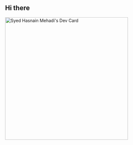 ## Hi there

<a href="https://app.daily.dev/syed110"><img src="https://api.daily.dev/devcards/4e91da8ea609483188d9f3a3475b861e.png?r=tak" width="400" alt="Syed Hasnain Mehadi's Dev Card"/></a>
